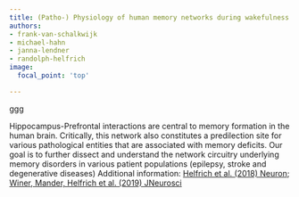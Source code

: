 ```yaml
---
title: (Patho-) Physiology of human memory networks during wakefulness and sleep
authors:
- frank-van-schalkwijk
- michael-hahn
- janna-lendner
- randolph-helfrich
image:
  focal_point: 'top'

---
```

ggg
<!--more-->

Hippocampus-Prefrontal interactions are central to memory formation in the human brain. Critically, this network also constitutes a predilection site for various pathological entities that are associated with memory deficits. Our goal is to further dissect and understand the network circuitry underlying memory disorders in various patient populations (epilepsy, stroke and degenerative diseases)
Additional information: [Helfrich et al. (2018) Neuron](https://pubmed.ncbi.nlm.nih.gov/29249289/); [Winer, Mander, Helfrich et al. (2019) JNeurosci](https://www.jneurosci.org/content/39/32/6315)
